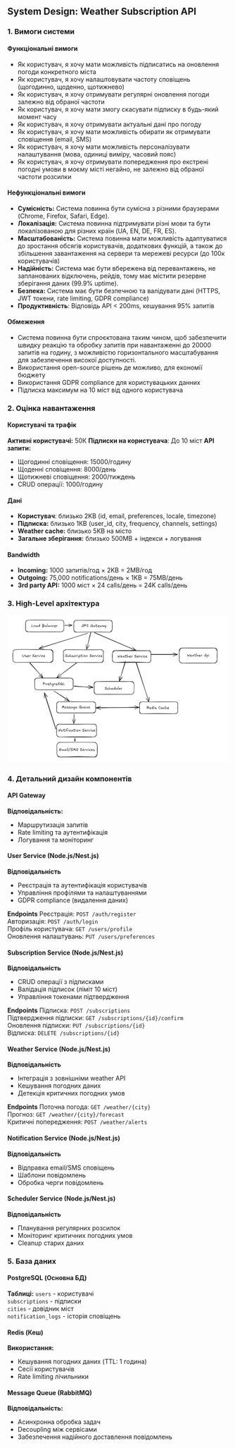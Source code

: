 ## System Design: Weather Subscription API

### 1. Вимоги системи

#### Функціональні вимоги
* Як користувач, я хочу мати можливість підписатись на оновлення погоди конкретного міста
* Як користувач, я хочу налаштовувати частоту сповіщень (щогодинно, щоденно, щотижнево)
* Як користувач, я хочу отримувати регулярні оновлення погоди залежно від обраної частоти
* Як користувач, я хочу мати змогу скасувати підписку в будь-який момент часу
* Як користувач, я хочу отримувати актуальні дані про погоду
* Як користувач, я хочу мати можливість обирати як отримувати сповіщення (email, SMS)
* Як користувач, я хочу мати можливість персоналізувати налаштування (мова, одиниці виміру, часовий пояс) 
* Як користувач, я хочу отримувати попередження про екстрені погодні умови в моєму місті негайно, 
не залежно від обраної частоти розсилки

#### Нефункціональні вимоги
* **Сумісність:** Система повинна бути сумісна з різними браузерами (Chrome, Firefox, Safari, Edge).
* **Локалізація:** Система повинна підтримувати різні мови та бути локалізованою для різних країн (UA, EN, DE, FR, ES).
* **Масштабованість:** Система повинна мати можливість адаптуватися до зростання обсягів користувачів, додаткових функцій, 
а також до збільшення завантаження на сервери та мережеві ресурси (до 100к користувачів)
* **Надійність:** Система має бути вбережена від перевантажень, не запланованих відключень, рейдів, 
тому має містити резервне зберігання даних (99.9% uptime).
* **Безпека:** Система має бути безпечною та валідувати дані (HTTPS, JWT токени, rate limiting, GDPR compliance)
* **Продуктивність**: Відповідь API < 200ms, кешування 95% запитів

#### Обмеження
* Система повинна бути спроєктована таким чином, щоб забезпечити швидку реакцію та обробку запитів при навантаженні 
до 20000 запитів на годину, з можливістю горизонтального масштабування для забезпечення високої доступності.
* Використання open-source рішень де можливо, для економії бюджету
* Використання GDPR compliance для користувацьких данних
* Підписка максимум на 10 міст від одного користувача

### 2. Оцінка навантаження

#### Користувачі та трафік

**Активні користувачі:** 50К
**Підписки на користувача**: До 10 міст 
**API запити:** 
* Щогодинні сповіщення: 15000/годину
* Щоденні сповіщення: 8000/день
* Щотижневі сповіщення: 2000/тиждень
* CRUD операції: 1000/годину

#### Дані

* **Користувач**: близько 2KB (id, email, preferences, locale, timezone)
* **Підписка:** близько 1КB (user_id, city, frequency, channels, settings)
* **Weather cache:** близько 5KB на місто
* **Загальне зберігання:** близько 500MB + індекси + логування

#### Bandwidth
* **Incoming:** 1000 запитів/год × 2KB = 2MB/год
* **Outgoing:** 75,000 notifications/день × 1KB = 75MB/день
* **3rd party API:** 1000 міст × 24 calls/день = 24K calls/день

### 3. High-Level архітектура
![img.png](img.png)

### 4. Детальний дизайн компонентів

#### API Gateway

**Відповідальність:**

* Маршрутизація запитів
* Rate limiting та аутентифікація
* Логування та моніторинг

#### User Service (Node.js/Nest.js)

**Відповідальність**
* Реєстрація та аутентифікація користувачів
* Управління профілями та налаштуваннями
* GDPR compliance (видалення даних)

**Endpoints**
Реєстрація: `POST /auth/register` </br>
Авторизація: `POST /auth/login` </br>
Профіль користувача: `GET /users/profile` </br>
Оновлення налаштувань: `PUT /users/preferences` </br>

#### Subscription Service (Node.js/Nest.js)

**Відповідальність**
* CRUD операції з підписками
* Валідація підписок (ліміт 10 міст)
* Управління токенами підтвердження

**Endpoints**
Підписка: `POST /subscriptions` </br>
Підтвердження підписки: `GET /subscriptions/{id}/confirm` </br>
Оновлення підписки: `PUT /subscriptions/{id}` </br> 
Відписка: `DELETE /subscriptions/{id}` </br>

#### Weather Service (Node.js/Nest.js)

**Відповідальність**
* Інтеграція з зовнішніми weather API 
* Кешування погодних даних
* Детекція критичних погодних умов

**Endpoints**
Поточна погода: `GET /weather/{city}` </br>
Прогноз: `GET /weather/{city}/forecast` </br>
Критичні попередження: `POST /weather/alerts` </br>

#### Notification Service (Node.js/Nest.js)

**Відповідальність**
* Відправка email/SMS сповіщень
* Шаблони повідомлень
* Обробка черги повідомлень

#### Scheduler Service (Node.js/Nest.js)

**Відповідальність**
* Планування регулярних розсилок
* Моніторинг критичних погодних умов
* Cleanup старих даних

### 5. База даних

#### PostgreSQL (Основна БД)

**Таблиці:**
`users` - користувачі </br>
`subscriptions` - підписки </br>
`cities` - довідник міст </br>
`notification_logs` - історія сповіщень </br>

#### Redis (Кеш)
**Використання:**

* Кешування погодних даних (TTL: 1 година)
* Сесії користувачів
* Rate limiting лічильники

#### Message Queue (RabbitMQ)
**Відповідальність:**
* Асинхронна обробка задач
* Decoupling між сервісами
* Забезпечення надійного доставлення повідомлень
